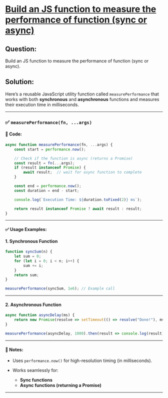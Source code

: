 # [Build an JS function to measure the performance of function (sync or async)](#build-an-js-function-to-measure-the-performance-of-function-sync-or-async)

## Question: 
Build an JS function to measure the performance of function (sync or async).

## Solution:
Here’s a reusable JavaScript utility function called `measurePerformance` that works with both **synchronous** and **asynchronous** functions and measures their execution time in milliseconds.

---

### ✅ `measurePerformance(fn, ...args)`

#### 🔧 Code:

```javascript
async function measurePerformance(fn, ...args) {
    const start = performance.now();

    // Check if the function is async (returns a Promise)
    const result = fn(...args);
    if (result instanceof Promise) {
        await result;  // wait for async function to complete
    }

    const end = performance.now();
    const duration = end - start;

    console.log(`Execution Time: ${duration.toFixed(2)} ms`);

    return result instanceof Promise ? await result : result;
}
```

---

#### ✅ Usage Examples:

#### 1. **Synchronous Function**

```javascript
function syncSum(n) {
    let sum = 0;
    for (let i = 0; i < n; i++) {
        sum += i;
    }
    return sum;
}

measurePerformance(syncSum, 1e6); // Example call
```

---

#### 2. **Asynchronous Function**

```javascript
async function asyncDelay(ms) {
    return new Promise(resolve => setTimeout(() => resolve("Done!"), ms));
}

measurePerformance(asyncDelay, 1000).then(result => console.log(result));
```

---

#### 🧠 Notes:

* Uses `performance.now()` for high-resolution timing (in milliseconds).
* Works seamlessly for:

  * **Sync functions**
  * **Async functions (returning a Promise)**

---
